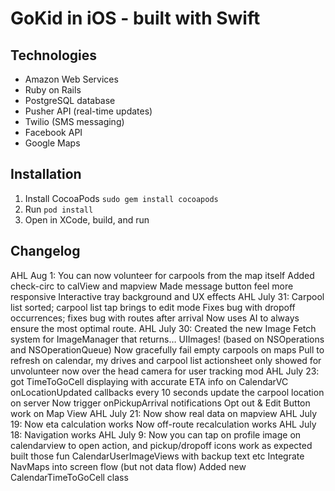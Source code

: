 # GoKid in iOS - built with Swift

## Technologies
* Amazon Web Services
* Ruby on Rails
* PostgreSQL database
* Pusher API (real-time updates)
* Twilio (SMS messaging)
* Facebook API
* Google Maps

## Installation
1. Install CocoaPods `sudo gem install cocoapods`
2. Run `pod install`
3. Open in XCode, build, and run

## Changelog
AHL Aug 1:
You can now volunteer for carpools from the map itself
Added check-circ to calView and mapview
Made message button feel more responsive
Interactive tray background and UX effects
AHL July 31:
Carpool list sorted; carpool list tap brings to edit mode
Fixes bug with dropoff occurrences; fixes bug with routes after arrival
Now uses AI to always ensure the most optimal route. 
AHL July 30:
Created the new Image Fetch system for ImageManager that returns… UIImages! (based on NSOperations and NSOperationQueue)
Now gracefully fail empty carpools on maps
Pull to refresh on calendar, my drives and carpool list
actionsheet only showed for unvolunteer now
over the head camera for user tracking mod
AHL July 23:
got TimeToGoCell displaying with accurate ETA info on CalendarVC
onLocationUpdated callbacks every 10 seconds update the carpool location on server
Now trigger onPickupArrival notifications
Opt out & Edit Button work on Map View
AHL July 21:
Now show real data on mapview
AHL July 19:
Now eta calculation works
Now off-route recalculation works
AHL July 18:
Navigation works
AHL July 9:
Now you can tap on profile image on calendarview to open action, and pickup/dropoff icons work as expected
built those fun CalendarUserImageViews with backup text etc
Integrate NavMaps into screen flow (but not data flow)
Added new CalendarTimeToGoCell class
